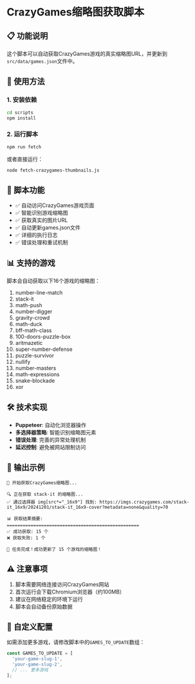 # CrazyGames缩略图获取脚本

## 📋 功能说明

这个脚本可以自动获取CrazyGames游戏的真实缩略图URL，并更新到`src/data/games.json`文件中。

## 🚀 使用方法

### 1. 安装依赖
```bash
cd scripts
npm install
```

### 2. 运行脚本
```bash
npm run fetch
```

或者直接运行：
```bash
node fetch-crazygames-thumbnails.js
```

## 🔧 脚本功能

- ✅ 自动访问CrazyGames游戏页面
- ✅ 智能识别游戏缩略图
- ✅ 获取真实的图片URL
- ✅ 自动更新games.json文件
- ✅ 详细的执行日志
- ✅ 错误处理和重试机制

## 📊 支持的游戏

脚本会自动获取以下16个游戏的缩略图：

1. number-line-match
2. stack-it
3. math-push
4. number-digger
5. gravity-crowd
6. math-duck
7. bff-math-class
8. 100-doors-puzzle-box
9. aritmazetic
10. super-number-defense
11. puzzle-survivor
12. nullify
13. number-masters
14. math-expressions
15. snake-blockade
16. xor

## 🛠 技术实现

- **Puppeteer**: 自动化浏览器操作
- **多选择器策略**: 智能识别缩略图元素
- **错误处理**: 完善的异常处理机制
- **延迟控制**: 避免被网站限制访问

## 📝 输出示例

```
🚀 开始获取CrazyGames缩略图...

🔍 正在获取 stack-it 的缩略图...
✅ 通过选择器 img[src*="_16x9"] 找到: https://imgs.crazygames.com/stack-it_16x9/20241201/stack-it_16x9-cover?metadata=none&quality=70

📊 获取结果摘要:
==================================================
✅ 成功获取: 15 个
❌ 获取失败: 1 个

🎉 任务完成！成功更新了 15 个游戏的缩略图！
```

## ⚠ 注意事项

1. 脚本需要网络连接访问CrazyGames网站
2. 首次运行会下载Chromium浏览器（约100MB）
3. 建议在网络稳定的环境下运行
4. 脚本会自动备份原始数据

## 🔄 自定义配置

如需添加更多游戏，请修改脚本中的`GAMES_TO_UPDATE`数组：

```javascript
const GAMES_TO_UPDATE = [
  'your-game-slug-1',
  'your-game-slug-2',
  // ... 更多游戏
];
``` 